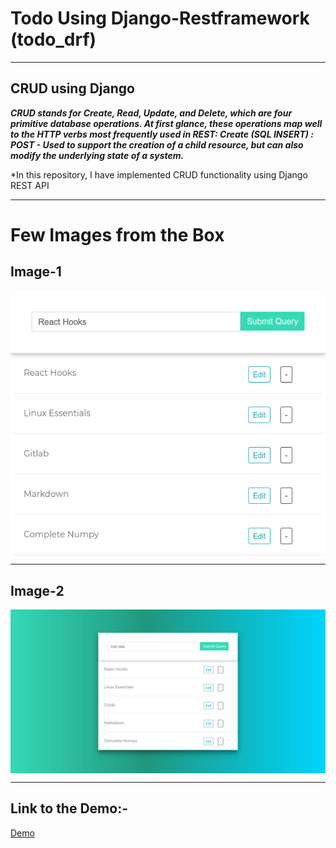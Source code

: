 # Todo Using Django-Restframework (todo_drf)

***

## CRUD using Django

***CRUD stands for Create, Read, Update, and Delete, which are four primitive database operations. At first glance, these operations map well to the HTTP verbs most frequently used in REST: Create (SQL INSERT) : POST - Used to support the creation of a child resource, but can also modify the underlying state of a system.***

*In this repository, I have implemented CRUD functionality using Django REST API

***

# Few Images from the Box

## Image-1

<img align="center" src="readme_images/2.png">

---

## Image-2

<img align="center" src="readme_images/1.png">

***

## Link to the Demo:-

<a href="">Demo</a>
